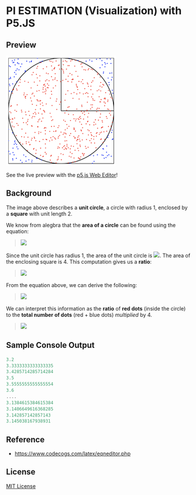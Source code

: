 # PI ESTIMATION (Visualization) with P5.JS

## Preview
<!-- ![Pi Visualization](./assets/images/pi-visualization.png) -->
<img src="./assets/images/pi-visualization.png" alt="Pi Estimation Visual" width="300"/>

See the live preview with the [p5.js Web Editor](https://editor.p5js.org/jac237/sketches/3tiMjKd3U)!

## Background
The image above describes a **unit circle**, a circle with radius 1, enclosed by a **square** with unit length 2.

We know from alegbra that the **area of a circle** can be found using the equation:

> <img src="https://latex.codecogs.com/gif.latex?\pi&space;\times&space;r&space;^&space;2" />

Since the unit circle has radius 1, the area of the unit circle is <img src="https://latex.codecogs.com/gif.latex?\pi" />. The area of the enclosing square is 4. This computation gives us a **ratio**:

> <img src="https://latex.codecogs.com/gif.latex?\frac{\text{area&space;of&space;circle}}{\text{area&space;of&space;square}}&space;=&space;\frac{\pi}{4}" />

From the equation above, we can derive the following:

> <img src="https://latex.codecogs.com/gif.latex?\frac{\text{ratio&space;of&space;circle}}{\text{ratio&space;of&space;square}}&space;\times&space;4&space;=&space;\pi" />

We can interpret this information as the **ratio** of **red dots** (inside the circle) to the **total number of dots** (red + blue dots) *multiplied* by 4.

> <img src="https://latex.codecogs.com/gif.latex?\frac{\text{\&hash;&space;of&space;red&space;dots}}{\text{total&space;\&hash;&space;of&space;dots}}&space;\times&space;4&space;=&space;\pi" />

## Sample Console Output

```javascript
3.2
3.3333333333333335
3.4285714285714284
3.5
3.5555555555555554
3.6
....
3.1384615384615384
3.1406649616368285
3.142857142857143
3.145038167938931
```

## Reference
* https://www.codecogs.com/latex/eqneditor.php

## License
[MIT License](./LICENSE.md)
